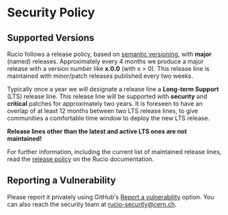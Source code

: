 # Security Policy

## Supported Versions

Rucio follows a release policy, based on [semantic versioning](https://semver.org),
with **major** (named) releases. Approximately every 4 months we produce a major
release with a version number like **x.0.0** (with x > 0). This release line is
maintained with minor/patch releases published every two weeks.

Typically once a year we will designate a release line a **Long-term Support** (LTS)
release line. This release line will be supported with **security** and **critical**
patches for approximately two years. It is foreseen to have an overlap of at least
12 months between two LTS release lines, to give communities a comfortable time
window to deploy the new LTS release.

**Release lines other than the latest and active LTS ones are not maintained!**

For further information, including the current list of maintained release lines,
read the [release policy](https://rucio.cern.ch/documentation/started/releasepolicy)
on the Rucio documentation.

## Reporting a Vulnerability

Please report it privately using GitHub's [Report a vulnerability](https://github.com/rucio/rucio/security/advisories/new)
option. You can also reach the security team at rucio-security@cern.ch.

